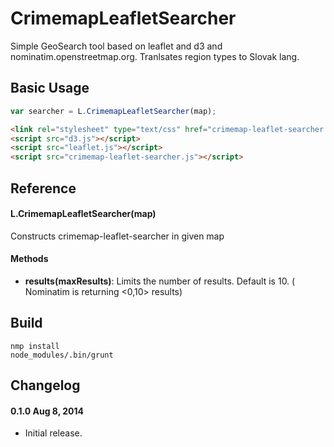CrimemapLeafletSearcher
==========

Simple GeoSearch tool based on leaflet and d3 and nominatim.openstreetmap.org. Tranlsates region types to Slovak lang.

## Basic Usage

```js
var searcher = L.CrimemapLeafletSearcher(map);
```

```html
<link rel="stylesheet" type="text/css" href="crimemap-leaflet-searcher.css">
<script src="d3.js"></script>
<script src="leaflet.js"></script>
<script src="crimemap-leaflet-searcher.js"></script>
```


## Reference

#### L.CrimemapLeafletSearcher(map)

Constructs crimemap-leaflet-searcher in given map

#### Methods

- **results(maxResults)**: Limits the number of results. Default is 10. ( Nominatim is returning <0,10> results)


## Build

```
nmp install
node_modules/.bin/grunt
```


## Changelog

#### 0.1.0 Aug 8, 2014

- Initial release.

